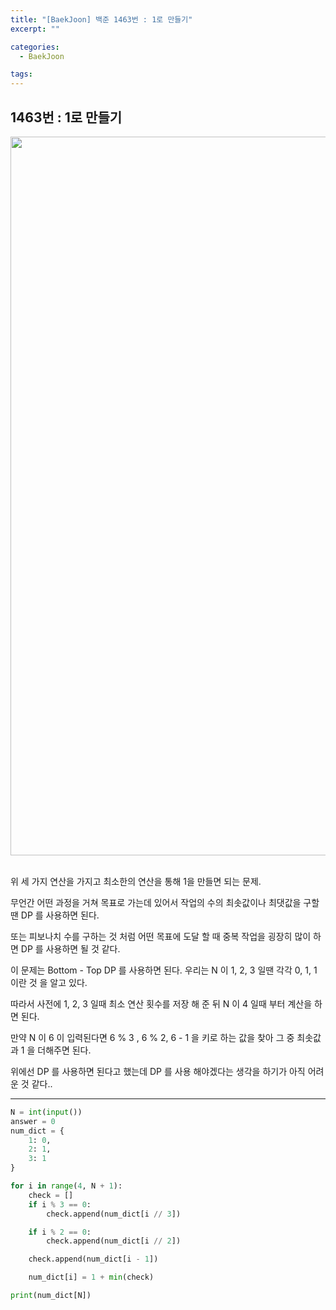 ```yaml
---
title: "[BaekJoon] 백준 1463번 : 1로 만들기"
excerpt: ""

categories:
  - BaekJoon

tags:
---
```


## 1463번 : 1로 만들기

<center><img width="1150" alt="Make1" src="https://user-images.githubusercontent.com/54533309/92468711-8c910680-f20e-11ea-9e0a-b5e557fb74f6.png">
</center>


<br>

위 세 가지 연산을 가지고 최소한의 연산을 통해 1을 만들면 되는 문제.

무언간 어떤 과정을 거쳐 목표로 가는데 있어서 작업의 수의 최솟값이나 최댓값을 구할 땐 DP 를 사용하면 된다.

또는 피보나치 수를 구하는 것 처럼 어떤 목표에 도달 할 때 중복 작업을 굉장히 많이 하면 DP 를 사용하면 될 것 같다.

이 문제는 Bottom - Top DP 를 사용하면 된다. 우리는 N 이 1, 2, 3 일땐 각각 0, 1, 1 이란 것 을 알고 있다.

따라서 사전에 1, 2, 3 일때 최소 연산 횟수를 저장 해 준 뒤 N 이 4 일때 부터 계산을 하면 된다.

만약 N 이 6 이 입력된다면 6 % 3 , 6 % 2, 6 - 1 을 키로 하는 값을 찾아 그 중 최솟값과 1 을 더해주면 된다.

위에선 DP 를 사용하면 된다고 했는데 DP 를 사용 해야겠다는 생각을 하기가 아직 어려운 것 같다..

---

```python
N = int(input())
answer = 0
num_dict = {
	1: 0,
	2: 1,
	3: 1
}

for i in range(4, N + 1):
	check = []
	if i % 3 == 0:
		check.append(num_dict[i // 3])

	if i % 2 == 0:
		check.append(num_dict[i // 2])

	check.append(num_dict[i - 1])

	num_dict[i] = 1 + min(check)

print(num_dict[N])
```

